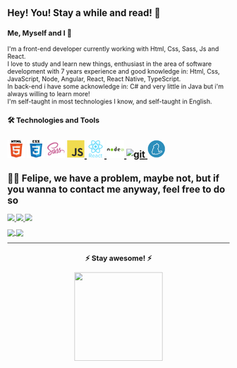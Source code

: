 ## Hey! You! Stay a while and read! 📖

### Me, Myself and I 🤵

I'm a front-end developer currently working with Html, Css, Sass, Js and React.  
I love to study and learn new things, enthusiast in the area of software development
with 7 years experience and good knowledge in: Html, Css, JavaScript, Node, Angular, React, React Native, TypeScript.  
In back-end i have some acknowledge in: C# and very little in Java but i'm always willing to learn more!  
I'm self-taught in most technologies I know, and self-taught in English.

### 🛠️ Technologies and Tools
<a href="https://www.w3.org/html/"> <img src="https://raw.githubusercontent.com/devicons/devicon/master/icons/html5/html5-original-wordmark.svg" alt="html5" style="max-width:100%;" width="40" height="40"></a>
<a href="https://www.w3schools.com/css/" rel="nofollow"> <img src="https://raw.githubusercontent.com/devicons/devicon/master/icons/css3/css3-original-wordmark.svg" alt="css3" style="max-width:100%;" width="40" height="40"></a>
<a href="https://sass-lang.com" rel="nofollow"> <img src="https://raw.githubusercontent.com/devicons/devicon/master/icons/sass/sass-original.svg" alt="sass" style="max-width:100%;" width="40" height="40"></a>
<a href="https://developer.mozilla.org/en-US/docs/Web/JavaScript" rel="nofollow"> <img src="https://raw.githubusercontent.com/devicons/devicon/master/icons/javascript/javascript-original.svg" alt="javascript" style="max-width:100%;" width="40" height="40"> </a>
<a href="https://reactjs.org/" rel="nofollow"> <img src="https://raw.githubusercontent.com/devicons/devicon/master/icons/react/react-original-wordmark.svg" alt="react" style="max-width:100%;" width="40" height="40"> </a>
<a href="https://nodejs.org" rel="nofollow"> <img src="https://raw.githubusercontent.com/devicons/devicon/master/icons/nodejs/nodejs-original-wordmark.svg" alt="nodejs" style="max-width:100%;" width="40" height="40"> </a>
<a href="https://git-scm.com/" rel="nofollow"> <img src="https://camo.githubusercontent.com/fbfcb9e3dc648adc93bef37c718db16c52f617ad055a26de6dc3c21865c3321d/68747470733a2f2f7777772e766563746f726c6f676f2e7a6f6e652f6c6f676f732f6769742d73636d2f6769742d73636d2d69636f6e2e737667" alt="git" data-canonical-src="https://www.vectorlogo.zone/logos/git-scm/git-scm-icon.svg" style="max-width:100%;" width="40" height="40"> </a>
<a href="https://yarnpkg.com/" rel="nofollow"> <img src="https://raw.githubusercontent.com/devicons/devicon/master/icons/yarn/yarn-original.svg" alt="yarn" style="max-width:100%;" width="40" height="40"> </a>
---
  
## 👨‍🚀 Felipe, we have a problem, maybe not, but if you wanna to contact me anyway, feel free to do so

<a href="https://www.linkedin.com/in/felipe-ribeiro-moraes/"> <img src="https://img.shields.io/badge/LinkedIn-0077B5?style=for-the-badge&logo=linkedin&logoColor=white"> </a>
<a href="https://github.com/FelipeM920"> <img src="https://img.shields.io/badge/GitHub-100000?style=for-the-badge&logo=github&logoColor=white"> </a>
<a href="mailto:felipemoraes920@gmail.com"> <img src="https://img.shields.io/badge/Gmail-D14836?style=for-the-badge&logo=gmail&logoColor=white"> </a>
  
<a href="https://github.com/FelipeM920/github-readme-stats">
  <img align="center" src="https://github-readme-stats.vercel.app/api?username=FelipeM920&show_icons=true&theme=tokyonight&count_private=true&hide=stars" />
</a>
<a href="https://github.com/FelipeM920/convoychat">
  <img align="center" height="170px" src="https://github-readme-stats.vercel.app/api/top-langs/?username=FelipeM920&hide=Ruby,Java,Objective-C,Starlark&layout=compact" />
</a>

---

<h3><p align="center">⚡ Stay awesome! ⚡</p></h3>
<div align="center"><img src="https://media.giphy.com/media/ASd0Ukj0y3qMM/source.gif" width="200" height="200" /></div>
<!--
**FelipeM920/FelipeM920** is a ✨ _special_ ✨ repository because its `README.md` (this file) appears on your GitHub profile.

Here are some ideas to get you started:

- 🔭 I’m currently working on ...
- 🌱 I’m currently learning ...
- 👯 I’m looking to collaborate on ...
- 🤔 I’m looking for help with ...
- 💬 Ask me about ...
- 📫 How to reach me: ...
- 😄 Pronouns: ...
- ⚡ Fun fact: ...
-->
